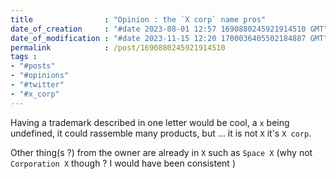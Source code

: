 ```yaml
---
title                : "Opinion : the `X corp` name pros"
date_of_creation     : "#date 2023-08-01 12:57 1690880245921914510 GMT"
date_of_modification : "#date 2023-11-15 12:20 1700036405502184887 GMT"
permalink            : /post/1690880245921914510
tags :
- "#posts"
- "#opinions"
- "#twitter"
- "#x_corp"
---
```


Having a trademark described in one letter would be cool, a `x` being undefined, it could rassemble many products, but ... it is not `X` it's `X corp`.

Other thing(s ?) from the owner are already in `X` such as `Space X` (why not  `Corporation X` though ? I would have been consistent )



